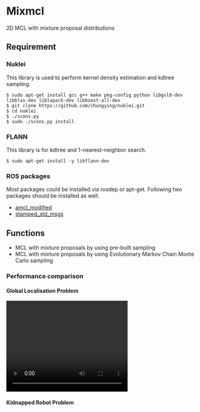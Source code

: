 # Mixmcl
2D MCL with mixture proposal distributions

## Requirement
### Nuklei
This library is used to perform kernel density estimation and kdtree sampling.
```
$ sudo apt-get install gcc g++ make pkg-config python libgsl0-dev libblas-dev liblapack-dev libboost-all-dev
$ git clone https://github.com/chungying/nuklei.git
$ cd nuklei
$ ./scons.py
$ sudo ./scons.py install
```

### FLANN
This library is for kdtree and 1-nearest-neighbor search.
```
$ sudo apt-get install -y libflann-dev
```

### ROS packages
Most packages could be installed via rosdep or apt-get. Following two packages should be installed as well.
* [amcl_modified](https://github.com/chungying/amcl_modified.git)
* [stamped_std_msgs](https://github.com/chungying/stamped_std_msgs)

## Functions
* MCL with mixture proposals by using pre-built sampling
* MCL with mixture proposals by using Evolutionary Markov Chain Monte Carlo sampling

### Performance comparison
#### Global Localisation Problem

<video width="320" height="240" controls>
  <source src="video/ex3/amcl_mp2000_ri1.mp4" type="video/mp4">
</video>

#### Kidnapped Robot Problem



